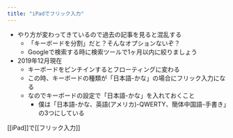```yaml
---
title: "iPadでフリック入力"
---
```


- やり方が変わってきているので過去の記事を見ると混乱する
    - 「キーボードを分割」だと？そんなオプションないぞ？
    - Googleで検索する時に検索ツールで1ヶ月以内に絞りましょう
- 2019年12月現在
    - キーボードをピンチインするとフローティングに変わる
    - この時、キーボードの種類が「日本語-かな」の場合にフリック入力になる
    - なのでキーボードの設定で「日本語-かな」を入れておくこと
        - 僕は「日本語-かな、英語(アメリカ)-QWERTY、簡体中国語-手書き」の3つにしている

[[iPad]]で[[フリック入力]]